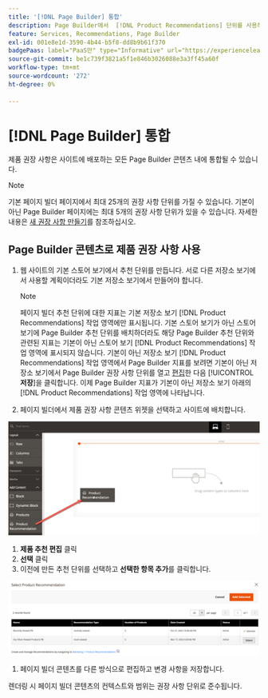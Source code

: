 ```yaml
---
title: '[!DNL Page Builder] 통합'
description: Page Builder에서  [!DNL Product Recommendations] 단위를 사용하는 방법을 알아봅니다.
feature: Services, Recommendations, Page Builder
exl-id: 001e8e1d-3590-4b44-b5f8-dd8b9b61f370
badgePaas: label="PaaS만" type="Informative" url="https://experienceleague.adobe.com/en/docs/commerce/user-guides/product-solutions" tooltip="Adobe Commerce 온 클라우드 프로젝트(Adobe 관리 PaaS 인프라) 및 온프레미스 프로젝트에만 적용됩니다."
source-git-commit: be1c739f3821a5f1e846b3026088e3a3ff45a60f
workflow-type: tm+mt
source-wordcount: '272'
ht-degree: 0%

---
```


# [!DNL Page Builder] 통합

제품 권장 사항은 사이트에 배포하는 모든 Page Builder 콘텐츠 내에 통합될 수 있습니다.

>[!NOTE]
>
> 기본 페이지 빌더 페이지에서 최대 25개의 권장 사항 단위를 가질 수 있습니다. 기본이 아닌 Page Builder 페이지에는 최대 5개의 권장 사항 단위가 있을 수 있습니다. 자세한 내용은 [새 권장 사항 만들기](create.md)를 참조하십시오.

## Page Builder 콘텐츠로 제품 권장 사항 사용

1. 웹 사이트의 기본 스토어 보기에서 추천 단위를 만듭니다. 서로 다른 저장소 보기에서 사용할 계획이더라도 기본 저장소 보기에서 만들어야 합니다.

   >[!NOTE]
   >
   >페이지 빌더 추천 단위에 대한 지표는 기본 저장소 보기 [!DNL Product Recommendations] 작업 영역에만 표시됩니다. 기본 스토어 보기가 아닌 스토어 보기에 Page Builder 추천 단위를 배치하더라도 해당 Page Builder 추천 단위와 관련된 지표는 기본이 아닌 스토어 보기 [!DNL Product Recommendations] 작업 영역에 표시되지 않습니다. 기본이 아닌 저장소 보기 [!DNL Product Recommendations] 작업 영역에서 Page Builder 지표를 보려면 기본이 아닌 저장소 보기에서 Page Builder 권장 사항 단위를 열고 [편집](edit.md)한 다음 [!UICONTROL **저장**]&#x200B;을 클릭합니다. 이제 Page Builder 지표가 기본이 아닌 저장소 보기 아래의 [!DNL Product Recommendations] 작업 영역에 나타납니다.

1. 페이지 빌더에서 제품 권장 사항 콘텐츠 위젯을 선택하고 사이트에 배치합니다.

![추천 단위 삽입](assets/pb-insert.png)

1. **제품 추천 편집** 클릭
1. **선택** 클릭
1. 이전에 만든 추천 단위를 선택하고 **선택한 항목 추가**&#x200B;를 클릭합니다.

![추천 단위 삽입](assets/pb-select.png)

1. 페이지 빌더 콘텐츠를 다른 방식으로 편집하고 변경 사항을 저장합니다.

렌더링 시 페이지 빌더 콘텐츠의 컨텍스트와 범위는 권장 사항 단위로 준수됩니다.
